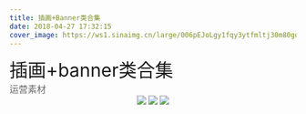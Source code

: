```yaml
---
title: 插画+Banner类合集
date: 2018-04-27 17:32:15
cover_image: https://ws1.sinaimg.cn/large/006pEJoLgy1fqy3ytfmltj30m80goagg.jpg
---
```

<div align="center">
    <div align="left" style="width:1200px;">
    <div ><font size="6" color=#1a1a1a>插画+banner类合集</font></div>
    <font size="3" color=#666666>运营素材</font>
    </div>
    <img class="img-fluid project-img" src="https://ws1.sinaimg.cn/large/006pEJoLgy1fqy3ytn456j30xc3o2qdx.jpg" />
    <img class="img-fluid project-img" src="https://ws1.sinaimg.cn/large/006pEJoLgy1fqy3yudkelj30xc2ihwj4.jpg" />
    <img class="img-fluid project-img" src="https://ws1.sinaimg.cn/large/006pEJoLgy1fqy3yv6hzij30xc15caar.jpg" />
</div>